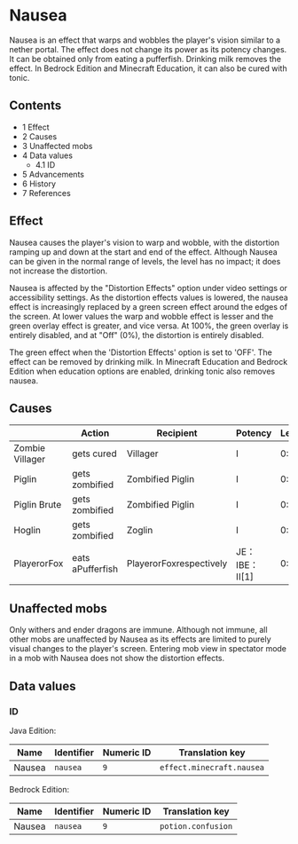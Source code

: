 # Nausea
Nausea is an effect that warps and wobbles the player's vision similar to a nether portal. The effect does not change its power as its potency changes. It can be obtained only from eating a pufferfish. Drinking milk removes the effect. In Bedrock Edition and Minecraft Education, it can also be cured with tonic.

## Contents
- 1 Effect
- 2 Causes
- 3 Unaffected mobs
- 4 Data values
	- 4.1 ID
- 5 Advancements
- 6 History
- 7 References

## Effect
Nausea causes the player's vision to warp and wobble, with the distortion ramping up and down at the start and end of the effect. Although Nausea can be given in the normal range of levels, the level has no impact; it does not increase the distortion. 

Nausea is affected by the "Distortion Effects" option under video settings or accessibility settings. As the distortion effects values is lowered, the nausea effect is increasingly replaced by a green screen effect around the edges of the screen. At lower values the warp and wobble effect is lesser and the green overlay effect is greater, and vice versa. At 100%, the green overlay is entirely disabled, and at "Off" (0%), the distortion is entirely disabled.

The green effect when the 'Distortion Effects' option is set to 'OFF'.
The effect can be removed by drinking milk. In  Minecraft Education and Bedrock Edition when education options are enabled, drinking tonic also removes nausea.

## Causes
|                 | Action           | Recipient               | Potency      | Length |
|-----------------|------------------|-------------------------|--------------|--------|
| Zombie Villager | gets cured       | Villager                | I            | 0:10   |
| Piglin          | gets zombified   | Zombified Piglin        | I            | 0:10   |
| Piglin Brute    | gets zombified   | Zombified Piglin        | I            | 0:10   |
| Hoglin          | gets zombified   | Zoglin                  | I            | 0:10   |
| PlayerorFox     | eats aPufferfish | PlayerorFoxrespectively | JE：IBE：II[1] | 0:15   |

## Unaffected mobs
Only withers and ender dragons are immune. Although not immune, all other mobs are unaffected by Nausea as its effects are limited to purely visual changes to the player's screen. Entering mob view in spectator mode in a mob with Nausea does not show the distortion effects.

## Data values
### ID
Java Edition:

| Name   | Identifier | Numeric ID | Translation key           |
|--------|------------|------------|---------------------------|
| Nausea | `nausea`   | `9`        | `effect.minecraft.nausea` |

Bedrock Edition:

| Name   | Identifier | Numeric ID | Translation key    |
|--------|------------|------------|--------------------|
| Nausea | `nausea`   | `9`        | `potion.confusion` |

